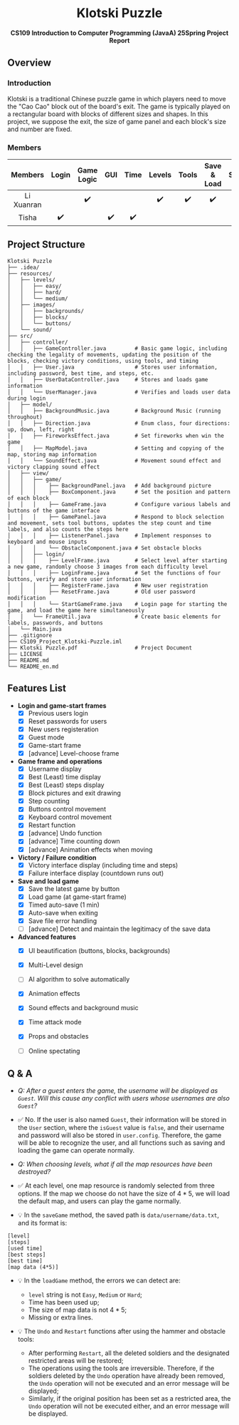 <div align=center>

# Klotski Puzzle

**CS109 Introduction to Computer Programming (JavaA) 25Spring Project Report**

</div>

## Overview

### Introduction

Klotski is a traditional Chinese puzzle game in which players need to move the "Cao Cao" block out of the board's exit. The game is typically played on a rectangular board with blocks of different sizes and shapes. In this project, we suppose the exit, the size of game panel and each block's size and number are fixed.

### Members

|Members|Login|Game Logic|GUI|Time|Levels|Tools|Save & Load|Sound|
|:---:|:---:|:---:|:---:|:---:|:---:|:---:|:---:|:---:|
|Li Xuanran||✔️|||✔️|✔️|✔️||
|Tisha|✔️||✔️|✔️||||✔️|

## Project Structure

```
Klotski Puzzle
├── .idea/
├── resources/
│   ├── levels/
│   │   ├── easy/
│   │   ├── hard/
│   │   └── medium/
│   ├── images/
│   │   ├── backgrounds/
│   │   ├── blocks/
│   │   └── buttons/
│   └── sound/
├── src/
│   ├── controller/
│   │   ├── GameController.java         # Basic game logic, including checking the legality of movements, updating the position of the blocks, checking victory conditions, using tools, and timing
│   │   ├── User.java                   # Stores user information, including password, best time, and steps, etc.
│   │   ├── UserDataController.java     # Stores and loads game information
│   │   └── UserManager.java            # Verifies and loads user data during login
│   ├── model/
│   │   ├── BackgroundMusic.java        # Background Music (running throughout)
│   │   ├── Direction.java              # Enum class, four directions: up, down, left, right
│   │   ├── FireworksEffect.java        # Set fireworks when win the game
│   │   ├── MapModel.java               # Setting and copying of the map, storing map information
│   │   └── SoundEffect.java            # Movement sound effect and victory clapping sound effect 
│   ├── view/
│   │   ├── game/
│   │   │    ├── BackgroundPanel.java   # Add background picture
│   │   │    ├── BoxComponent.java      # Set the position and pattern of each block
│   │   │    ├── GameFrame.java         # Configure various labels and buttons of the game interface
│   │   │    ├── GamePanel.java         # Respond to block selection and movement, sets tool buttons, updates the step count and time labels, and also counts the steps here
│   │   │    ├── ListenerPanel.java     # Implement responses to keyboard and mouse inputs
│   │   │    └── ObstacleComponent.java # Set obstacle blocks
│   │   ├── login/
│   │   │    ├── LevelFrame.java        # Select level after starting a new game, randomly choose 3 images from each difficulty level
│   │   │    ├── LoginFrame.java        # Set the functions of four buttons, verify and store user information
│   │   │    ├── RegisterFrame.java     # New user registration
│   │   │    ├── ResetFrame.java        # Old user password modification
│   │   │    └── StartGameFrame.java    # Login page for starting the game, and load the game here simultaneously
│   │   └── FrameUtil.java              # Create basic elements for labels, passwords, and buttons 
│   └── Main.java
├── .gitignore
├── CS109_Project_Klotski-Puzzle.iml
├── Klotski Puzzle.pdf                  # Project Document 
├── LICENSE
├── README.md
└── README_en.md
```


## Features List

- **Login and game-start frames**
    - [x] Previous users login
    - [x] Reset passwords for users
    - [x] New users registeration
    - [x] Guest mode
    - [x] Game-start frame
    - [x] [advance] Level-choose frame

- **Game frame and operations**
    - [x] Username display
    - [x] Best (Least) time display
    - [x] Best (Least) steps display
    - [x] Block pictures and exit drawing
    - [x] Step counting
    - [x] Buttons control movement
    - [x] Keyboard control movement
    - [x] Restart function
    - [x] [advance] Undo function
    - [x] [advance] Time counting down
    - [x] [advance] Animation effects when moving

- **Victory / Failure condition**
    - [x] Victory interface display (including time and steps)
    - [x] Failure interface display (countdown runs out)

- **Save and load game**
    - [x] Save the latest game by button
    - [x] Load game (at game-start frame)
    - [x] Timed auto-save (1 min)
    - [x] Auto-save when exiting
    - [x] Save file error handling
    - [ ] [advance] Detect and maintain the legitimacy of the save data

- **Advanced features**
    - [x] UI beautification (buttons, blocks, backgrounds)
    - [x] Multi-Level design
    - [ ] AI algorithm to solve automatically
    - [x] Animation effects
    - [x] Sound effects and background music
    - [x] Time attack mode
    - [x] Props and obstacles
    - [ ] Online spectating


## Q & A

- *Q: After a guest enters the game, the username will be displayed as `Guest`. Will this cause any conflict with users whose usernames are also `Guest`?*
- ✅ No. If the user is also named `Guest`, their information will be stored in the `User` section, where the `isGuest` value is `false`, and their username and password will also be stored in `user.config`. Therefore, the game will be able to recognize the user, and all functions such as saving and loading the game can operate normally.

- *Q: When choosing levels, what if all the map resources have been destroyed?*
- ✅ At each level, one map resource is randomly selected from three options. If the map we choose do not have the size of $4*5$, we will load the default map, and users can play the game normally.

- 💡 In the `saveGame` method, the saved path is `data/username/data.txt`, and its format is: 
```
[level]
[steps]
[used time]
[best steps]
[best time]
[map data (4*5)]
```

- 💡 In the `loadGame` method, the errors we can detect are:
    * `level` string is not `Easy`, `Medium` or `Hard`;
    * Time has been used up;
    * The size of map data is not $4*5$;
    * Missing or extra lines.

- 💡 The `Undo` and `Restart` functions after using the hammer and obstacle tools:
    * After performing `Restart`, all the deleted soldiers and the designated restricted areas will be restored;
    * The operations using the tools are irreversible. Therefore, if the soldiers deleted by the `Undo` operation have already been removed, the `Undo` operation will not be executed and an error message will be displayed;
    * Similarly, if the original position has been set as a restricted area, the `Undo` operation will not be executed either, and an error message will be displayed.
